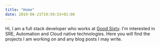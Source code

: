 ```yaml
---
title: "Home"
date: 2019-06-21T19:59:53+01:00
---
```

Hi, I am a full stack developer who works at [Good Sixty](https://www.goodsixty.co.uk/). I'm interested in SRE, Automation and Cloud native technologies. Here you will find the projects I am working on and any blog posts I may write.
